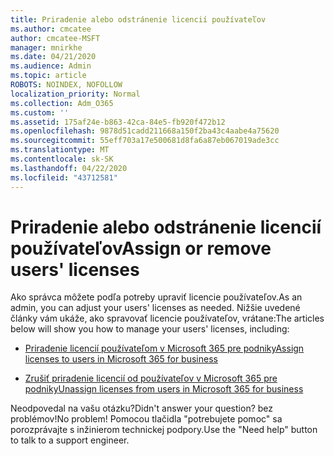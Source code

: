 ```yaml
---
title: Priradenie alebo odstránenie licencií používateľov
ms.author: cmcatee
author: cmcatee-MSFT
manager: mnirkhe
ms.date: 04/21/2020
ms.audience: Admin
ms.topic: article
ROBOTS: NOINDEX, NOFOLLOW
localization_priority: Normal
ms.collection: Adm_O365
ms.custom: ''
ms.assetid: 175af24e-b863-42ca-84e5-fb920f472b12
ms.openlocfilehash: 9878d51cadd211668a150f2ba43c4aabe4a75620
ms.sourcegitcommit: 55eff703a17e500681d8fa6a87eb067019ade3cc
ms.translationtype: MT
ms.contentlocale: sk-SK
ms.lasthandoff: 04/22/2020
ms.locfileid: "43712581"
---
```

# <a name="assign-or-remove-users-licenses"></a><span data-ttu-id="a4d57-102">Priradenie alebo odstránenie licencií používateľov</span><span class="sxs-lookup"><span data-stu-id="a4d57-102">Assign or remove users' licenses</span></span>

<span data-ttu-id="a4d57-103">Ako správca môžete podľa potreby upraviť licencie používateľov.</span><span class="sxs-lookup"><span data-stu-id="a4d57-103">As an admin, you can adjust your users' licenses as needed.</span></span> <span data-ttu-id="a4d57-104">Nižšie uvedené články vám ukáže, ako spravovať licencie používateľov, vrátane:</span><span class="sxs-lookup"><span data-stu-id="a4d57-104">The articles below will show you how to manage your users' licenses, including:</span></span>
  
- [<span data-ttu-id="a4d57-105">Priradenie licencií používateľom v Microsoft 365 pre podniky</span><span class="sxs-lookup"><span data-stu-id="a4d57-105">Assign licenses to users in Microsoft 365 for business</span></span>](https://docs.microsoft.com//office365/admin/subscriptions-and-billing/assign-licenses-to-users)

- [<span data-ttu-id="a4d57-106">Zrušiť priradenie licencií od používateľov v Microsoft 365 pre podniky</span><span class="sxs-lookup"><span data-stu-id="a4d57-106">Unassign licenses from users in Microsoft 365 for business</span></span>](https://docs.microsoft.com//office365/admin/subscriptions-and-billing/remove-licenses-from-users)

<span data-ttu-id="a4d57-107">Neodpovedal na vašu otázku?</span><span class="sxs-lookup"><span data-stu-id="a4d57-107">Didn't answer your question?</span></span> <span data-ttu-id="a4d57-108">bez problémov!</span><span class="sxs-lookup"><span data-stu-id="a4d57-108">No problem!</span></span> <span data-ttu-id="a4d57-109">Pomocou tlačidla "potrebujete pomoc" sa porozprávajte s inžinierom technickej podpory.</span><span class="sxs-lookup"><span data-stu-id="a4d57-109">Use the "Need help" button to talk to a support engineer.</span></span>